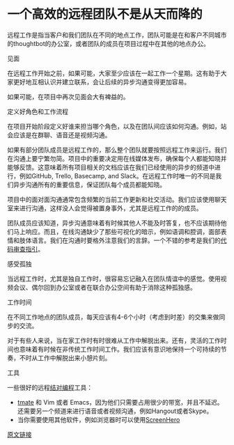# 一个高效的远程团队不是从天而降的

远程工作是指当客户和我们团队在不同的地点工作，团队可能是在和客户不同城市的thoughtbot的办公室，或者团队的成员在项目过程中在其他的地点办公。

见面

在远程工作开始之前，如果可能，大家至少应该在一起工作一个星期。这有助于大家更好地互相认识并建立联系，会让后续的异步沟通变得更加容易。

如果可能，在项目中再次见面会大有裨益的。

定义好角色和工作流程

在项目开始阶段定义好谁来担当哪个角色，以及在团队间应该如何沟通。例如，站会应该是在群聊、语音还是视频沟通。

如果有部分团队成员是远程工作的，那么整个团队就要按照远程工作来运行。我们在沟通上要宁繁勿简。项目中的重要决定用在线媒体发布，确保每个人都能知晓并能够反馈。这意味着所有项目相关的文档应该在我们已经使用的异步的频道中进行，例如GitHub, Trello, Basecamp, and Slack。在远程工作时唯一的不同是我们异步沟通所有的重要信息，保证团队每个成员都能知晓。

项目中的面对面沟通通常包含频繁的当前工作更新和社交活动。我们应该使用聊天室来进行沟通，这样没人会觉得被置身事外，尤其是远程工作的的成员。

团队成员应该知道，异步沟通意味着有时候其他人不能及时答复，也不应该期待他们马上响应。而且，在线沟通缺少了那些可视化的暗示，例如语调和腔调，面部表情和肢体语言。我们在沟通时要格外注意我们的言辞。一个不错的参考是我们的[代码审查指引](https://github.com/thoughtbot/guides/tree/master/code-review)。

感受孤独

当远程工作时，尤其是独自工作时，很容易忘记融入在团队情谊中的感觉。使用视频会议、偶尔回到办公室或者在联合办公空间有助于消除这种孤独感。

工作时间

在不同工作地点的团队成员，每天应该有4-6个小时（考虑到时差）的交集来做同步的交流。

对于有些人来说，当在家工作时有时很难从工作中解脱出来。还有，灵活的工作时间也意味着有时候在非传统工作时间工作。我们应该有意识地保持一个可持续的节奏，不时从工作中解脱出来小憩片刻。

工具

一些很好的远程[结对编程](https://thoughtbot.com/#pair-programming)工具：

- [tmate](https://tmate.io/) 和 Vim 或者 Emacs，因为他们只需要占用很少的带宽，并且不延迟。还需要另一个频道来进行语音或者视频沟通，例如Hangout或者Skype。
- 当你需要使用其他软件，例如浏览器时可以使用[ScreenHero](https://screenhero.com/)

[原文链接](https://thoughtbot.com/playbook/planning/working-remotely)
